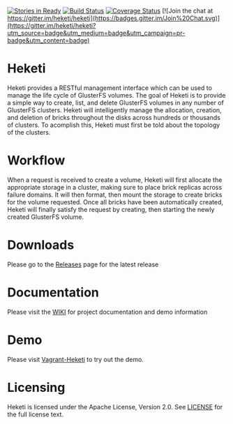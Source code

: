 [![Stories in Ready](https://badge.waffle.io/heketi/heketi.png?label=in%20progress&title=In%20Progress)](https://waffle.io/heketi/heketi)
[![Build Status](https://travis-ci.org/heketi/heketi.svg?branch=master)](https://travis-ci.org/heketi/heketi)
[![Coverage Status](https://coveralls.io/repos/heketi/heketi/badge.svg)](https://coveralls.io/r/heketi/heketi)
[![Join the chat at https://gitter.im/heketi/heketi](https://badges.gitter.im/Join%20Chat.svg)](https://gitter.im/heketi/heketi?utm_source=badge&utm_medium=badge&utm_campaign=pr-badge&utm_content=badge)

# Heketi
Heketi provides a RESTful management interface which can be used to manage the life cycle of GlusterFS volumes.  The goal of Heketi is to provide a simple way to create, list, and delete GlusterFS volumes in any number of GlusterFS clusters.  Heketi will intelligently manage the allocation, creation, and deletion of bricks throughout the disks across hundreds or thousands of clusters.  To acomplish this, Heketi must first be told about the topology of the clusters.

# Workflow
When a request is received to create a volume, Heketi will first allocate the appropriate storage in a cluster, making sure to place brick replicas across failure domains.  It will then format, then mount the storage to create bricks for the volume requested.  Once all bricks have been automatically created, Heketi will finally satisfy the request by creating, then starting the newly created GlusterFS volume.

# Downloads
Please go to the [Releases](https://github.com/heketi/heketi/releases) page for the latest release

# Documentation
Please visit the [WIKI](http://github.com/heketi/heketi/wiki) for project documentation and demo information

# Demo
Please visit [Vagrant-Heketi](https://github.com/heketi/vagrant-heketi) to try out the demo.

# Licensing
Heketi is licensed under the Apache License, Version 2.0.  See [LICENSE](https://github.com/heketi/heketi/blob/master/LICENSE) for the full license text.
